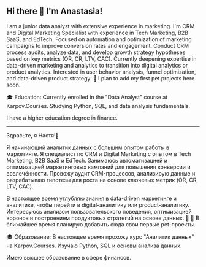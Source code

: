 ## Hi there 👋 I'm Anastasia!

I am a junior data analyst with extensive experience in marketing. I`m CRM and Digital Marketing Specialist with experience in Tech Marketing, B2B SaaS, and EdTech. Focused on automation and optimization of marketing campaigns to improve conversion rates and engagement. Conduct CRM process audits, analyze data, and develop growth strategy hypotheses based on key metrics (OR, CR, LTV, CAC).
Currently deepening expertise in data-driven marketing and analytics to transition into digital analytics or product analytics. Interested in user behavior analysis, funnel optimization, and data-driven product strategy. 🚀
I plan to add my first pet projects here soon.

🎓 Education: 
Currently enrolled in the "Data Analyst" course at Karpov.Courses.
Studying Python, SQL, and data analysis fundamentals.

I have a higher education degree in finance.

_____________________________________________________________________________________
Здрасьте, я Настя!👋 

Я начинающий аналитик данных с большим опытом работы в маркетинге. Я специалист по CRM и Digital Marketing с опытом в Tech Marketing, B2B SaaS и EdTech. Занимаюсь автоматизацией и оптимизацией маркетинговых кампаний для повышения конверсии и вовлечённости. Провожу аудит CRM-процессов, анализирую данные и разрабатываю гипотезы для роста на основе ключевых метрик (OR, CR, LTV, CAC).

В настоящее время углубляю знания в data-driven маркетинге и аналитике, чтобы перейти в digital-аналитику или product-аналитику. Интересуюсь анализом пользовательского поведения, оптимизацией воронок и построением продуктовых стратегий на основе данных. 🚀
📌 В ближайшее время планирую добавить сюда свои первые pet-проекты.

🎓 Образование: В настоящее время прохожу курс "Аналитик данных" на Karpov.Courses.
Изучаю Python, SQL и основы анализа данных.

Имею высшее образование в сфере финансов. 

